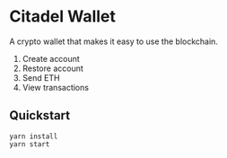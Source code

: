 # Citadel Wallet

A crypto wallet that makes it easy to use the blockchain.

1. Create account
2. Restore account
3. Send ETH
4. View transactions


## Quickstart

```
yarn install
yarn start
```
